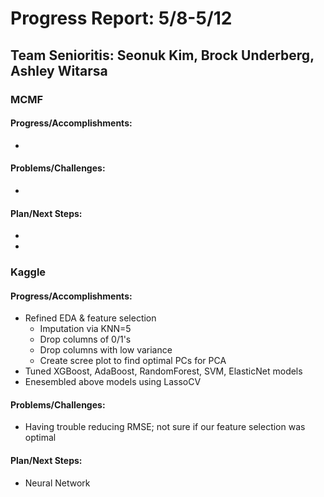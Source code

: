 # Progress Report: 5/8-5/12

## Team Senioritis: Seonuk Kim, Brock Underberg, Ashley Witarsa

### MCMF
#### Progress/Accomplishments:
- 
#### Problems/Challenges:
- 
#### Plan/Next Steps:
-  
- 

### Kaggle
#### Progress/Accomplishments:
- Refined EDA & feature selection 
  - Imputation via KNN=5
  - Drop columns of 0/1's
  - Drop columns with low variance
  - Create scree plot to find optimal PCs for PCA
- Tuned XGBoost, AdaBoost, RandomForest, SVM, ElasticNet models
- Enesembled above models using LassoCV
#### Problems/Challenges:
- Having trouble reducing RMSE; not sure if our feature selection was optimal
#### Plan/Next Steps:
- Neural Network
